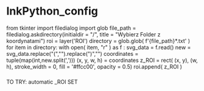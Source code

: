 # InkPython_config

from tkinter import filedialog
import glob
file_path = filedialog.askdirectory(initialdir = "/", title = "Wybierz Folder z koordynatami")
roi = layer('ROI')
directory = glob.glob( f'{file_path}*.txt' )
for item in directory:
    with open( item, "r" ) as f :
        svg_data = f.read()
        new = svg_data.replace("(","").replace(")","")
        coordinates = tuple(map(int,new.split(',')))
        (x, y, w, h) = coordinates
        z_ROI = rect( (x, y), (w, h), stroke_width = 0, fill = '#ffcc00', opacity = 0.5)
        roi.append( z_ROI )


#####
TO TRY:
automatic _ROI SET
